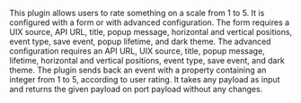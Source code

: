 This plugin allows users to rate something on a scale from 1 to 5. It is configured with a form or with advanced configuration. The form requires a UIX source, API URL, title, popup message, horizontal and vertical positions, event type, save event, popup lifetime, and dark theme. The advanced configuration requires an API URL, UIX source, title, popup message, lifetime, horizontal and vertical positions, event type, save event, and dark theme. The plugin sends back an event with a property containing an integer from 1 to 5, according to user rating. It takes any payload as input and returns the given payload on port payload without any changes.

